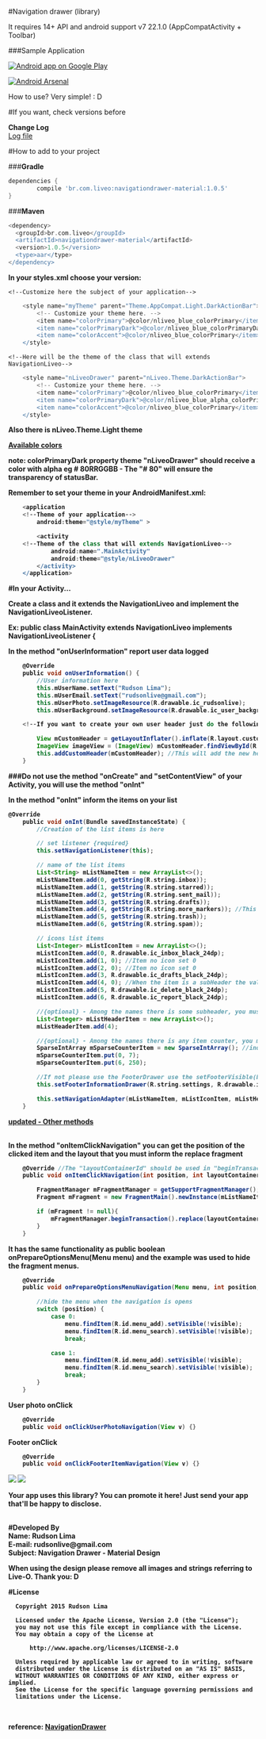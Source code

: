 #Navigation drawer (library)

It requires 14+ API and android support v7 22.1.0 (AppCompatActivity + Toolbar)

###Sample Application

<a href="https://play.google.com/store/apps/details?id=com.idealdevs.dzirecybercafe.navigationliveo" target="_blank">
  <img alt="Android app on Google Play"
       src="https://developer.android.com/images/brand/en_app_rgb_wo_45.png" />
</a>

[![Android Arsenal](https://img.shields.io/badge/Android%20Arsenal-NavigationDrawer--MaterialDesign-brightgreen.svg?style=flat)](https://android-arsenal.com/details/1/1398)

How to use? Very simple! : D

#If you want, check versions before

<b>Change Log</b><br>
<a href="https://github.com/rudsonlive/NavigationDrawer-MaterialDesign/blob/master/CHANGELOG.md" target="_blank">Log file</a>

#How to add to your project

###<b>Gradle</b>

```groovy
dependencies {
        compile 'br.com.liveo:navigationdrawer-material:1.0.5'
}
```
###<b>Maven</b>

```groovy
<dependency>
  <groupId>br.com.liveo</groupId>
  <artifactId>navigationdrawer-material</artifactId>
  <version>1.0.5</version>
  <type>aar</type>
</dependency>
```

<b>In your styles.xml choose your version:</b>

    <!--Customize here the subject of your application-->
```groovy
    <style name="myTheme" parent="Theme.AppCompat.Light.DarkActionBar">
        <!-- Customize your theme here. -->
        <item name="colorPrimary">@color/nliveo_blue_colorPrimary</item>
        <item name="colorPrimaryDark">@color/nliveo_blue_colorPrimaryDark</item>
        <item name="colorAccent">@color/nliveo_blue_colorPrimary</item>
    </style>
````
    <!--Here will be the theme of the class that will extends NavigationLiveo-->
```groovy
    <style name="nLiveoDrawer" parent="nLiveo.Theme.DarkActionBar">
        <!-- Customize your theme here. -->
        <item name="colorPrimary">@color/nliveo_blue_colorPrimary</item>
        <item name="colorPrimaryDark">@color/nliveo_blue_alpha_colorPrimaryDark</item>
        <item name="colorAccent">@color/nliveo_blue_colorPrimary</item>
    </style>
```
<b>Also there is nLiveo.Theme.Light theme<b><br>

<a href="https://gist.github.com/rudsonlive/5f4001ac00fcd4dfc1a4" target="_blank">Available colors</a>

note: colorPrimaryDark property theme "nLiveoDrawer" should receive a color with alpha eg # 80RRGGBB - The "# 80" will ensure the transparency of statusBar.

<b>Remember to set your theme in your AndroidManifest.xml:</b>

```groovy
    <application
    <!--Theme of your application-->
        android:theme="@style/myTheme" >
```      
```groovy
        <activity
    <!--Theme of the class that will extends NavigationLiveo-->        
            android:name=".MainActivity"
            android:theme="@style/nLiveoDrawer"
        </activity>
    </application>
````

#In your Activity...

<b>Create a class and it extends the NavigationLiveo and implement the NavigationLiveoListener.</b>

Ex: public class MainActivity extends NavigationLiveo implements NavigationLiveoListener {

<b>In the method "onUserInformation" report user data logged</b>

```groovy
    @Override
    public void onUserInformation() {
        //User information here
        this.mUserName.setText("Rudson Lima");
        this.mUserEmail.setText("rudsonlive@gmail.com");
        this.mUserPhoto.setImageResource(R.drawable.ic_rudsonlive);
        this.mUserBackground.setImageResource(R.drawable.ic_user_background);

    <!--If you want to create your own user header just do the following-->

        View mCustomHeader = getLayoutInflater().inflate(R.layout.custom_header_user, this.getListView(), false);
        ImageView imageView = (ImageView) mCustomHeader.findViewById(R.id.imageView);
        this.addCustomHeader(mCustomHeader); //This will add the new header and remove the default user header
    }
````

###Do not use the method "onCreate" and "setContentView" of your Activity, you will use the method "onInt"

<b>In the method "onInt" inform the items on your list</b>

```groovy
@Override
    public void onInt(Bundle savedInstanceState) {
        //Creation of the list items is here

        // set listener {required}
        this.setNavigationListener(this);

        // name of the list items
        List<String> mListNameItem = new ArrayList<>();
        mListNameItem.add(0, getString(R.string.inbox));
        mListNameItem.add(1, getString(R.string.starred));
        mListNameItem.add(2, getString(R.string.sent_mail));
        mListNameItem.add(3, getString(R.string.drafts));
        mListNameItem.add(4, getString(R.string.more_markers)); //This item will be a subHeader
        mListNameItem.add(5, getString(R.string.trash));
        mListNameItem.add(6, getString(R.string.spam));

        // icons list items
        List<Integer> mListIconItem = new ArrayList<>();
        mListIconItem.add(0, R.drawable.ic_inbox_black_24dp);
        mListIconItem.add(1, 0); //Item no icon set 0
        mListIconItem.add(2, 0); //Item no icon set 0
        mListIconItem.add(3, R.drawable.ic_drafts_black_24dp);
        mListIconItem.add(4, 0); //When the item is a subHeader the value of the icon 0
        mListIconItem.add(5, R.drawable.ic_delete_black_24dp);
        mListIconItem.add(6, R.drawable.ic_report_black_24dp);

        //{optional} - Among the names there is some subheader, you must indicate it here
        List<Integer> mListHeaderItem = new ArrayList<>();
        mListHeaderItem.add(4);

        //{optional} - Among the names there is any item counter, you must indicate it (position) and the value here
        SparseIntArray mSparseCounterItem = new SparseIntArray(); //indicate all items that have a counter
        mSparseCounterItem.put(0, 7);
        mSparseCounterItem.put(6, 250);

        //If not please use the FooterDrawer use the setFooterVisible(boolean visible) method with value false
        this.setFooterInformationDrawer(R.string.settings, R.drawable.ic_settings_black_24dp);

        this.setNavigationAdapter(mListNameItem, mListIconItem, mListHeaderItem, mSparseCounterItem);
    }
````

<a href="https://gist.github.com/rudsonlive/759a2c554a5d34d8dd05" target="_blank">updated - Other methods</a> <br>

<br>In the method "onItemClickNavigation" you can get the position of the clicked item and the layout that you must inform the replace fragment</b>

```groovy
    @Override //The "layoutContainerId" should be used in "beginTransaction (). Replace"
    public void onItemClickNavigation(int position, int layoutContainerId) {

        FragmentManager mFragmentManager = getSupportFragmentManager();
        Fragment mFragment = new FragmentMain().newInstance(mListNameItem.get(position));

        if (mFragment != null){
            mFragmentManager.beginTransaction().replace(layoutContainerId, mFragment).commit();
        }
    }
````

It has the same functionality as public boolean onPrepareOptionsMenu(Menu menu) and the example was used to hide the fragment menus. <br>

```groovy
    @Override
    public void onPrepareOptionsMenuNavigation(Menu menu, int position, boolean visible) {

        //hide the menu when the navigation is opens
        switch (position) {
            case 0:
                menu.findItem(R.id.menu_add).setVisible(!visible);
                menu.findItem(R.id.menu_search).setVisible(!visible);
                break;

            case 1:
                menu.findItem(R.id.menu_add).setVisible(!visible);
                menu.findItem(R.id.menu_search).setVisible(!visible);
                break;
        }
    }
```    

User photo onClick <br>
```groovy
    @Override
    public void onClickUserPhotoNavigation(View v) {}
```
Footer onClick <br>
```groovy
    @Override
    public void onClickFooterItemNavigation(View v) {}
```

<img src="https://raw.githubusercontent.com/rudsonlive/NavigationDrawer-MaterialDesign/master/Screenshot/Screenshot_01.png"> 

<img src="https://raw.githubusercontent.com/rudsonlive/NavigationDrawer-MaterialDesign/master/Screenshot/Screenshot_02.png"> 

<b>Your app uses this library? You can promote it here! Just send your app that'll be happy to disclose.</b> <br>

<br>
#Developed By<br>
Name: Rudson Lima<br> 
E-mail: rudsonlive@gmail.com<br>
Subject: Navigation Drawer - Material Design
<br>

<b>When using the design please remove all images and strings referring to Live-O. Thank you: D <br></b>

#License
```
  Copyright 2015 Rudson Lima
 
  Licensed under the Apache License, Version 2.0 (the "License");
  you may not use this file except in compliance with the License.
  You may obtain a copy of the License at
 
      http://www.apache.org/licenses/LICENSE-2.0
 
  Unless required by applicable law or agreed to in writing, software
  distributed under the License is distributed on an "AS IS" BASIS,
  WITHOUT WARRANTIES OR CONDITIONS OF ANY KIND, either express or implied.
  See the License for the specific language governing permissions and
  limitations under the License.
 
````

<br>
reference: 
<a href="http://www.google.com/design/spec/patterns/navigation-drawer.html" target="_blank">NavigationDrawer</a>
